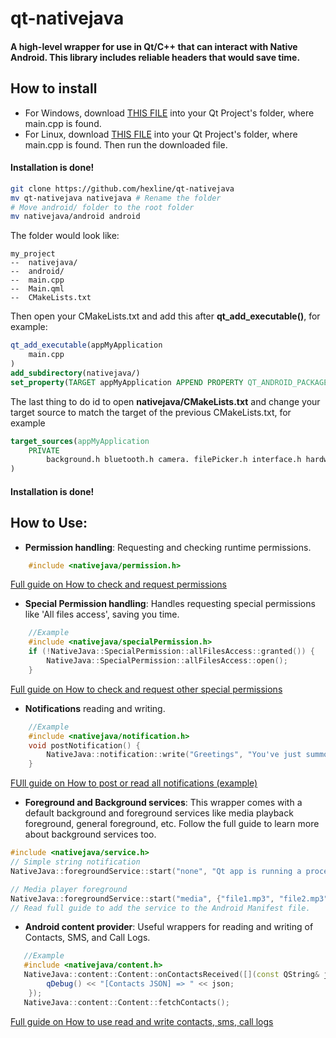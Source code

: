 # qt-nativejava
#### A high-level wrapper for use in Qt/C++ that can interact with Native Android. This library includes reliable headers that would save time. 

## How to install
* For Windows, download <a href="">THIS FILE</a> into your Qt Project's folder, where main.cpp is found.
* For Linux, download <a href="">THIS FILE</a> into your Qt Project's folder, where main.cpp is found.
Then run the downloaded file.
#### Installation is done!

```bash
git clone https://github.com/hexline/qt-nativejava
mv qt-nativejava nativejava # Rename the folder
# Move android/ folder to the root folder
mv nativejava/android android
```
The folder would look like:
```
my_project
--  nativejava/
--  android/
--  main.cpp
--  Main.qml
--  CMakeLists.txt
```
Then open your CMakeLists.txt and add this after <b>qt_add_executable()</b>, for example:
```cmake
qt_add_executable(appMyApplication
    main.cpp
)
add_subdirectory(nativejava/)
set_property(TARGET appMyApplication APPEND PROPERTY QT_ANDROID_PACKAGE_SOURCE_DIR ${CMAKE_SOURCE_DIR}/android)
```
The last thing to do id to open <b>nativejava/CMakeLists.txt</b> and change your target source to match the target of the previous CMakeLists.txt, for example

```cmake
target_sources(appMyApplication
    PRIVATE
        background.h bluetooth.h camera. filePicker.h interface.h hardware.h hotspot.h launchActivity.h permission.h popup.h microphone.h notification.h specialPermission.h wifi.h
)
```
#### Installation is done! 

## How to Use:

 * **Permission handling**: Requesting and checking runtime permissions.
```c++
    #include <nativejava/permission.h>

```
   <a href="permissionREADME.md">Full guide on How to check and request permissions</a>
 * **Special Permission handling**: Handles requesting special permissions like 'All files access', saving you time.
```c++
    //Example
    #include <nativejava/specialPermission.h>
    if (!NativeJava::SpecialPermission::allFilesAccess::granted()) {
        NativeJava::SpecialPermission::allFilesAccess::open();
    }
   ```
   <a href="specialPermissionREADME.md">Full guide on How to check and request other special permissions</a>
 * **Notifications** reading and writing.
```c++
    //Example
    #include <nativejava/notification.h>
    void postNotification() {
        NativeJava::notification::write("Greetings", "You've just summoned a toast of chaos!", 101);
    }
```
   <a href="notificationREADME.md"> FUll guide on How to post or read all notifications (example)</a>
 * **Foreground and Background services**: This wrapper comes with a default background and foreground services like media playback foreground, general foreground, etc. Follow the full guide to learn more about background services too.
```c++
#include <nativejava/service.h>
// Simple string notification
NativeJava::foregroundService::start("none", "Qt app is running a process");

// Media player foreground
NativeJava::foregroundService::start("media", {"file1.mp3", "file2.mp3"});
// Read full guide to add the service to the Android Manifest file.
```
 * **Android content provider**: Useful wrappers for reading and writing of Contacts, SMS, and Call Logs.
```c++
   //Example
   #include <nativejava/content.h>
   NativeJava::content::Content::onContactsReceived([](const QString& json) {
        qDebug() << "[Contacts JSON] => " << json;
    });
   NativeJava::content::Content::fetchContacts();
```
 <a href="contentProviderREADME.md">Full guide on How to use read and write contacts, sms, call logs</a>
